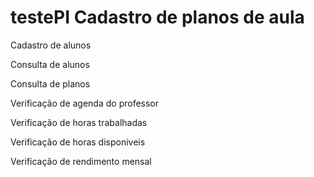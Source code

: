 # testePI Cadastro de planos de aula

Cadastro de alunos

Consulta de alunos

Consulta de planos

Verificação de agenda do professor

Verificação de horas trabalhadas

Verificação de horas disponiveis

Verificação de rendimento mensal
